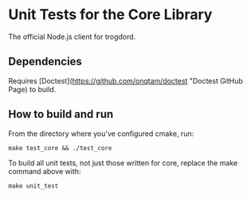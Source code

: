 # Unit Tests for the Core Library

The official Node.js client for trogdord.

## Dependencies

Requires [Doctest](https://github.com/onqtam/doctest "Doctest GitHub Page) to build.

## How to build and run

From the directory where you've configured cmake, run:

```
make test_core && ./test_core
```

To build all unit tests, not just those written for core, replace the make command above with:

```
make unit_test
```